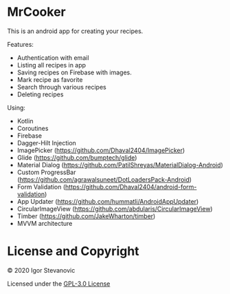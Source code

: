 # MrCooker

This is an android app for creating your recipes.

Features:
   - Authentication with email
   - Listing all recipes in app
   - Saving recipes on Firebase with images.
   - Mark recipe as favorite
   - Search through various recipes
   - Deleting recipes

Using:
   - Kotlin
   - Coroutines
   - Firebase
   - Dagger-Hilt Injection
   - ImagePicker (https://github.com/Dhaval2404/ImagePicker)
   - Glide (https://github.com/bumptech/glide)
   - Material Dialog (https://github.com/PatilShreyas/MaterialDialog-Android)
   - Custom ProgressBar (https://github.com/agrawalsuneet/DotLoadersPack-Android)
   - Form Validation (https://github.com/Dhaval2404/android-form-validation)
   - App Updater (https://github.com/hummatli/AndroidAppUpdater)
   - CircularImageView (https://github.com/abdularis/CircularImageView)
   - Timber (https://github.com/JakeWharton/timber)
   - MVVM architecture
   
# License and Copyright
&copy; 2020 Igor Stevanovic

Licensed under the [GPL-3.0 License](LICENSE)
